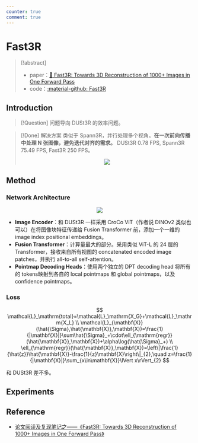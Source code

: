```yaml
---
counter: true
comment: true
---
```


# Fast3R

> [!abstract]
> - paper：[:book: Fast3R: Towards 3D Reconstruction of 1000+ Images in One Forward Pass](https://github.com/facebookresearch/fast3r)
> - code：[:material-github: Fast3R](https://arxiv.org/abs/2501.13928)

## Introduction

> [!Question] 问题导向
> DUSt3R 的效率问题。

> [!Done] 解决方案
> 类似于 Spann3R，并行处理多个视角。**在一次前向传播中处理 N 张图像，避免迭代对齐的需求。** DUSt3R 0.78 FPS, Spann3R 75.49 FPS, Fast3R 250 FPS。
> <center><img src="https://cdn.jujimeizuo.cn/note/cv/slam/fast3r-1.jpg"></center>

## Method

### Network Architecture

<center><img src="https://cdn.jujimeizuo.cn/note/cv/slam/fast3r-2.jpg"></center>

- **Image Encoder**：和 DUSt3R 一样采用 CroCo ViT（作者说 DINOv2 类似也可以）在将图像块特征传递给 Fusion Transformer 前，添加一个一维的 image index positional embeddings。
- **Fusion Transformer**：计算量最大的部分。采用类似 ViT-L 的 24 层的 Transformer，接收来自所有视图的 concatenated encoded image patches，并执行 all-to-all self-attention。
- **Pointmap Decoding Heads**：使用两个独立的 DPT decoding head 将所有的 tokens映射到各自的 local pointmaps 和 global pointmaps，以及 confidence pointmaps。


### Loss

$$
\mathcal{L}_\mathrm{total}=\mathcal{L}_\mathrm{X_G}+\mathcal{L}_\mathrm{X_L} \\
\mathcal{L}_{\mathbf{X}}(\hat{\Sigma},\hat{\mathbf{X}},\mathbf{X})=\frac{1}{|\mathbf{X}|}\sum\hat{\Sigma}_+\cdot\ell_{\mathrm{regr}}(\hat{\mathbf{X}},\mathbf{X})+\alpha\log(\hat{\Sigma}_+) \\
\ell_{\mathrm{regr}}(\hat{\mathbf{X}},\mathbf{X})=\left\|\frac{1}{\hat{z}}\hat{\mathbf{X}}-\frac{1}{z}\mathbf{X}\right\|_{2},\quad z=\frac{1}{|\mathbf{X}|}\sum_{x\in\mathbf{X}}\lVert x\rVert_{2}
$$

和 DUSt3R 差不多。

## Experiments


## Reference

- [论文阅读及复现笔记之——《Fast3R: Towards 3D Reconstruction of 1000+ Images in One Forward Pass》](https://kwanwaipang.github.io/Fast3R/)
